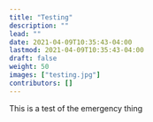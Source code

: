 ```yaml
---
title: "Testing"
description: ""
lead: ""
date: 2021-04-09T10:35:43-04:00
lastmod: 2021-04-09T10:35:43-04:00
draft: false
weight: 50
images: ["testing.jpg"]
contributors: []
---
```


This is a test of the emergency thing


